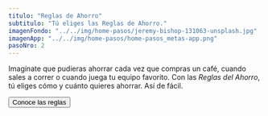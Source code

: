 ```yaml
---
titulo: "Reglas de Ahorro"
subtitulo: "Tú eliges las Reglas de Ahorro."
imagenFondo: "../../img/home-pasos/jeremy-bishop-131063-unsplash.jpg"
imagenApp: "../../img/home-pasos/home-pasos_metas-app.png"
pasoNro: 2
---
```


Imagínate que pudieras ahorrar cada vez que compras un café, cuando sales a correr o cuando juega tu equipo favorito. Con las *Reglas del Ahorro*, tú eliges cómo y cuánto quieres ahorrar. Así de fácil.

<a href="/reglas">
<button class="bg-green rounded-lg my-3 shadow-md px-8 py-4 text-white hover:bg-green-dark">
Conoce las reglas
</button>
</a>